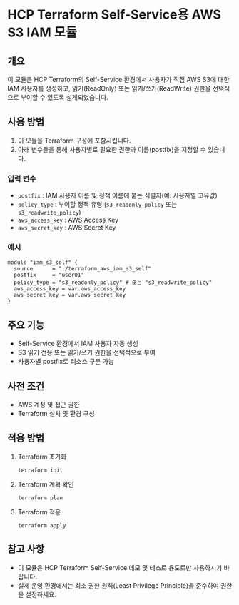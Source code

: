 # HCP Terraform Self-Service용 AWS S3 IAM 모듈

## 개요

이 모듈은 HCP Terraform의 Self-Service 환경에서 사용자가 직접 AWS S3에 대한 IAM 사용자를 생성하고, 읽기(ReadOnly) 또는 읽기/쓰기(ReadWrite) 권한을 선택적으로 부여할 수 있도록 설계되었습니다.

## 사용 방법

1. 이 모듈을 Terraform 구성에 포함시킵니다.
2. 아래 변수들을 통해 사용자별로 필요한 권한과 이름(postfix)을 지정할 수 있습니다.

### 입력 변수
- `postfix` : IAM 사용자 이름 및 정책 이름에 붙는 식별자(예: 사용자별 고유값)
- `policy_type` : 부여할 정책 유형 (`s3_readonly_policy` 또는 `s3_readwrite_policy`)
- `aws_access_key` : AWS Access Key
- `aws_secret_key` : AWS Secret Key

### 예시
```hcl
module "iam_s3_self" {
  source      = "./terraform_aws_iam_s3_self"
  postfix     = "user01"
  policy_type = "s3_readonly_policy" # 또는 "s3_readwrite_policy"
  aws_access_key = var.aws_access_key
  aws_secret_key = var.aws_secret_key
}
```

## 주요 기능

- Self-Service 환경에서 IAM 사용자 자동 생성
- S3 읽기 전용 또는 읽기/쓰기 권한을 선택적으로 부여
- 사용자별 postfix로 리소스 구분 가능

## 사전 조건

- AWS 계정 및 접근 권한
- Terraform 설치 및 환경 구성

## 적용 방법

1. Terraform 초기화  
   ```
   terraform init
   ```
2. Terraform 계획 확인  
   ```
   terraform plan
   ```
3. Terraform 적용  
   ```
   terraform apply
   ```

## 참고 사항

- 이 모듈은 HCP Terraform Self-Service 데모 및 테스트 용도로만 사용하시기 바랍니다.
- 실제 운영 환경에서는 최소 권한 원칙(Least Privilege Principle)을 준수하여 권한을 설정하세요.
